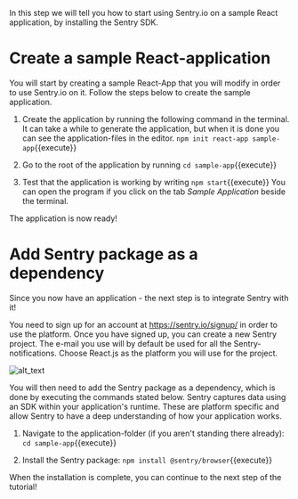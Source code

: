 In this step we will tell you how to start using Sentry.io on a sample React application, by installing the Sentry SDK. 

# Create a sample React-application

You will start by creating a sample React-App that you will modify in order to use Sentry.io on it. Follow the steps below to create the sample application. 

1. Create the application by running the following command in the terminal. It can take a while to generate the application, but when it is done you can see the application-files in the editor. `npm init react-app sample-app`{{execute}}

2. Go to the root of the application by running `cd sample-app`{{execute}} 

3. Test that the application is working by writing `npm start`{{execute}}
You can open the program if you click on the tab *Sample Application* beside the terminal. 

The application is now ready!


# Add Sentry package as a dependency

Since you now have an application - the next step is to integrate Sentry with it! 

You need to sign up for an account at https://sentry.io/signup/ in order to use the platform. Once you have signed up, you can create a new Sentry project. The e-mail you use will by default be used for all the Sentry-notifications. Choose React.js as the platform you will use for the project. 

![alt_text](https://imgur.com/MQ18uY3.png "Sentry Platform")

You will then need to add the Sentry package as a dependency, which is done by executing the commands stated below. Sentry captures data using an SDK within your application's runtime. These are platform specific and allow Sentry to have a deep understanding of how your application works. 

1. Navigate to the application-folder (if you aren't standing there already): `cd sample-app`{{execute}} 

2. Install the Sentry package: `npm install @sentry/browser`{{execute}}

When the installation is complete, you can continue to the next step of the tutorial!
